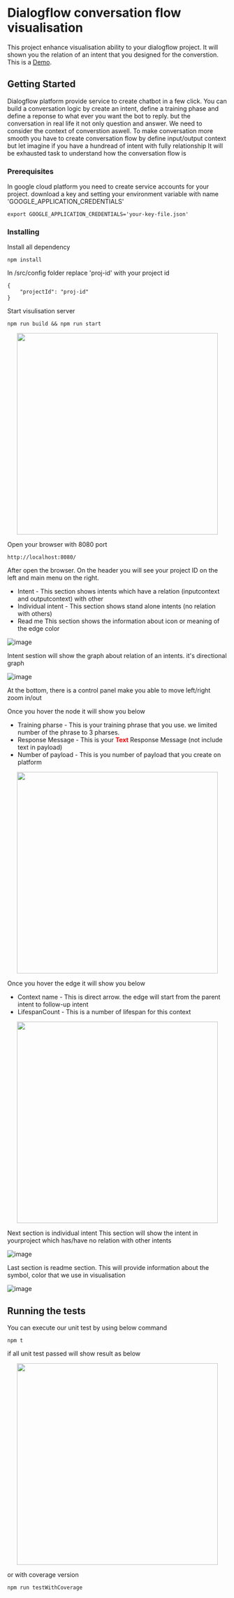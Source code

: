 # Dialogflow conversation flow visualisation

This project enhance visualisation ability to your dialogflow project. It will shown you the relation of an intent that you designed for the converstion. This is a [Demo](https://light-ether-235104.appspot.com/). 

## Getting Started

Dialogflow platform provide service to create chatbot in a few click. You can build a conversation logic by create an intent, define a training phase and define a reponse to what ever you want the bot to reply. but the conversation in real life it not only question and answer. We need to consider the context of converstion aswell. To make conversation more smooth you have to create conversation flow by define input/output context but let imagine if you have a hundread of intent with fully relationship It will be exhausted task to understand how the conversation flow is

### Prerequisites

In google cloud platform you need to create service accounts for your project. download a key and setting your environment variable with name 'GOOGLE_APPLICATION_CREDENTIALS'

```
export GOOGLE_APPLICATION_CREDENTIALS='your-key-file.json'
```

### Installing

Install all dependency

```
npm install
```

In /src/config folder replace 'proj-id' with your project id

```
{
    "projectId": "proj-id"
}
```

Start visulisation server

```
npm run build && npm run start
```

<p align="center">
  <img width="460"  src="https://drive.google.com/uc?export=view&id=1TM0Y6ATHB8ZUD_fuFaW2v6b70NdJoaIL">
</p>

Open your browser with 8080 port
```
http://localhost:8080/
```

After open the browser. On the header you will see your project ID on the left and main menu on the right.
   - Intent - This section shows intents which have a relation (inputcontext and outputcontext) with other
   - Individual intent - This section shows stand alone intents (no relation with others)
   - Read me This section shows the information about icon or meaning of the edge color
   
![image](https://drive.google.com/uc?export=view&id=1ioMfULcn3Zx64tp-495HVdoTKxpI-6da)


Intent sestion will show the graph about relation of an intents. it's directional graph

![image](https://drive.google.com/uc?export=view&id=1QcUMuAGTxekRw6G5_iNPvr8s78lZwyW9)

At the bottom, there is a control panel make you able to move left/right zoom in/out 

  

Once you hover the node it will show you below</br>
   - Training pharse - This is your training phrase that you use. we limited number of the phrase to 3 pharses.</br>
   - Response Message - This is your <b style="color:red">Text</b> Response Message (not include text in payload)
   - Number of payload - This is you number of payload that you create on platform

<p align="center">
  <img width="460"  src="https://drive.google.com/uc?export=view&id=1A0H8JkE-E34nBvsDMbkaAs5tbO4pK5oQ">
</p>

Once you hover the edge it will show you below
   - Context name - This is direct arrow. the edge will start from the parent intent to follow-up intent
   - LifespanCount - This is a number of lifespan for this context

<p align="center">
  <img width="460"  src="https://drive.google.com/uc?export=view&id=1JqAz7wswOY1hqpnihE1RMgLO6leMSS2i">
</p>

Next section is individual intent This section will show the intent in yourproject which has/have no relation with other intents

![image](https://drive.google.com/uc?export=view&id=1DVhjWGGxR-RH8rYmIYf8AWJgjCMPzqLh)

Last section is readme section. This will provide information about the symbol, color that we use in visualisation

![image](https://drive.google.com/uc?export=view&id=1GYzrwzz1m7pTNyhVcbOAeBU4UNpkDX3R)


## Running the tests


You can execute our unit test by using below command

```
npm t
```
if all unit test passed will show result as below

<p align="center">
  <img width="460"  src="https://drive.google.com/uc?export=view&id=1on73XQRw6YSCTuLx3iKtxYnHGGeyLE1d">
</p>

or with coverage version

```
npm run testWithCoverage
```

